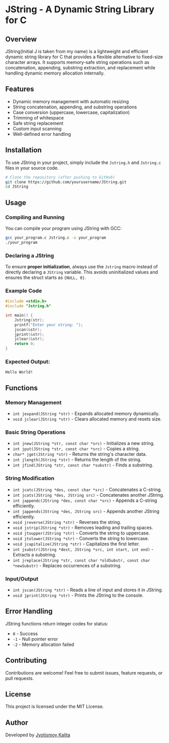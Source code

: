 # JString - A Dynamic String Library for C

## Overview
JString(Initial J is taken from my name) is a lightweight and efficient dynamic string library for C that provides a flexible alternative to fixed-size character arrays. It supports memory-safe string operations such as concatenation, appending, substring extraction, and replacement while handling dynamic memory allocation internally.

## Features
- Dynamic memory management with automatic resizing
- String concatenation, appending, and substring operations
- Case conversion (uppercase, lowercase, capitalization)
- Trimming of whitespace
- Safe string replacement
- Custom input scanning
- Well-defined error handling

## Installation
To use JString in your project, simply include the `Jstring.h` and `Jstring.c` files in your source code.

```sh
# Clone the repository (after pushing to GitHub)
git clone https://github.com/yourusername/JString.git
cd JString
```

## Usage
### Compiling and Running
You can compile your program using JString with GCC:
```sh
gcc your_program.c Jstring.c -o your_program
./your_program
```

### Declaring a JString
To ensure **proper initialization**, always use the `Jstring` macro instead of directly declaring a `JString` variable. This avoids uninitialized values and ensures the struct starts as `{NULL, 0}`.

### Example Code
```c
#include <stdio.h>
#include "Jstring.h"

int main() {
    Jstring(str);
    printf("Enter your string: ");
    jscan(&str);
    jprint(&str);
    jclear(&str);
    return 0;
}
```

### Expected Output:
```
Hello World!
```

## Functions
### Memory Management
- `int jexpand(JString *str)` - Expands allocated memory dynamically.
- `void jclear(JString *str)` - Clears allocated memory and resets size.

### Basic String Operations
- `int jnew(JString *str, const char *src)` - Initializes a new string.
- `int jput(JString *str, const char *src)` - Copies a string.
- `char* jget(JString *str)` - Returns the string's character data.
- `int jlength(JString *str)` - Returns the length of the string.
- `int jfind(JString *str, const char *substr)` - Finds a substring.

### String Modification
- `int jcatc(JString *des, const char *src)` - Concatenates a C-string.
- `int jcats(JString *des, JString src)` - Concatenates another JString.
- `int jappendc(JString *des, const char *src)` - Appends a C-string efficiently.
- `int jappends(JString *des, JString src)` - Appends another JString efficiently.
- `void jreverse(JString *str)` - Reverses the string.
- `void jstrip(JString *str)` - Removes leading and trailing spaces.
- `void jtoupper(JString *str)` - Converts the string to uppercase.
- `void jtolower(JString *str)` - Converts the string to lowercase.
- `void jcapitalize(JString *str)` - Capitalizes the first letter.
- `int jsubstr(JString *dest, JString *src, int start, int end)` - Extracts a substring.
- `int jreplace(JString *str, const char *oldSubstr, const char *newSubstr)` - Replaces occurrences of a substring.

### Input/Output
- `int jscan(JString *str)` - Reads a line of input and stores it in JString.
- `void jprint(JString *str)` - Prints the JString to the console.

## Error Handling
JString functions return integer codes for status:
- `0` - Success
- `-1` - Null pointer error
- `-2` - Memory allocation failed

## Contributing
Contributions are welcome! Feel free to submit issues, feature requests, or pull requests.

## License
This project is licensed under the MIT License.

## Author
Developed by [Jyotismoy Kalita](https://github.com/yourusername)

